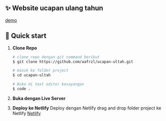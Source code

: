 ## ✨ Website ucapan ulang tahun

[demo](https://hbd-Himew.netlify.app/)

## 🚀 Quick start

1. **Clone Repo**

   ```bash
   # clone repo dengan git command berikut
   $ git clone https://github.com/aafrzl/ucapan-ultah.git

   # masuk ke folder project
   $ cd ucapan-ultah

   # Buka di text editor kesayangan
   $ code .
   ```

2. **Buka dengan Live Server**

3. **Deploy ke Netlify**
   Deploy dengan Netlify drag and drop folder project ke Netlify [Netlify](https://www.netlify.com/)
